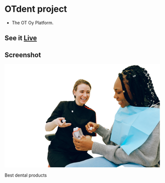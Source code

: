 # OTdent project

- The OT Oy Platform.

## See it [Live](https://otdent.netlify.app)

## Screenshot
<img src="./images/banner.jpg" />

Best dental products
